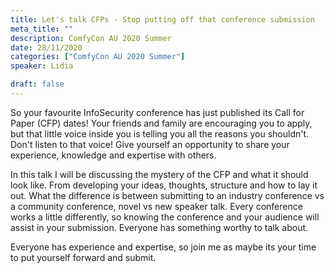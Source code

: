 ```yaml
---
title: Let's talk CFPs - Stop putting off that conference submission
meta_title: ""
description: ComfyCon AU 2020 Summer
date: 28/11/2020
categories: ["ComfyCon AU 2020 Summer"]
speaker: Lidia

draft: false
---
```

So your favourite InfoSecurity conference has just published its Call for Paper (CFP) dates! Your friends and family are encouraging you to apply, but that little voice inside you is telling you all the reasons you shouldn't. Don't listen to that voice! Give yourself an opportunity to share your experience, knowledge and expertise with others.

In this talk I will be discussing the mystery of the CFP and what it should look like. From developing your ideas, thoughts, structure and how to lay it out. What the difference is between submitting to an industry conference vs a community conference, novel vs new speaker talk. Every conference works a little differently, so knowing the conference and your audience will assist in your submission.
Everyone has something worthy to talk about.

Everyone has experience and expertise, so join me as maybe its your time to put yourself forward and submit.

